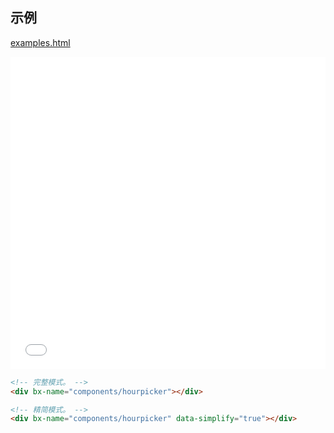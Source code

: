 <script type="text/javascript">
    require(['brix/loader'], function(Loader) {
        Loader.boot(function() {
            var instances = Loader.query('components/hourpicker')
            instances.on('change.hourpicker', function(event, extra) {
                if (event.namespace !== 'hourpicker') return
                console.log(event.type, event.namespace)
                console.table(extra)
            })
        })
    })
</script>

## 示例

<a href="./examples.html" target="_blank">examples.html</a>

<iframe width="100%" height="500" src="./examples.html" allowfullscreen="allowfullscreen" frameborder="0"></iframe>

```html
<!-- 完整模式。 -->
<div bx-name="components/hourpicker"></div>

<!-- 精简模式。 -->
<div bx-name="components/hourpicker" data-simplify="true"></div>
```

<!-- <pre>
var hourpicker = Loader.query('components/hourpicker')
hourpicker.val(1, [0, 1, 2, 3, 5, 7, 9, 23])
hourpicker.val(1, [0, 2, 4, 6, 8, 10, 12, 14, 16, 18, 20, 22])
hourpicker.val(2, [1, 3, 5, 7, 9, 11, 13, 15, 17, 19, 21, 23])
hourpicker.val({
    1: [0, 1, 2, 3, 4, 5, 6, 7, 8, 9, 10, 11, 12, 13, 14, 15, 16, 17, 18, 19, 20, 21, 22, 23],
    2: [0, 1, 2, 3, 4],
    3: [0, 2, 4, 6, 8],
    4: [1, 3, 5, 7, 9],
    5: [10, 11, 12, 13, 14, 15],
    6: [10, 11, 12],
    0: [10, 11, 12]
})
hourpicker.val({
    1: [0, 1, 2, 3, 4, 5, 6, 7, 8, 9, 10, 11, 12, 13, 14, 15, 16, 17, 18, 19, 20, 21, 22, 23],
    2: [0, 1, 2, 3, 4, 5, 6, 7, 8, 9, 10, 11, 12, 13, 14, 15, 16, 17, 18, 19, 20, 21, 22, 23],
    3: [0, 1, 2, 3, 4, 5, 6, 7, 8, 9, 10, 11, 12, 13, 14, 15, 16, 17, 18, 19, 20, 21, 22, 23],
    4: [0, 1, 2, 3, 4, 5, 6, 7, 8, 9, 10, 11, 12, 13, 14, 15, 16, 17, 18, 19, 20, 21, 22, 23],
    5: [0, 1, 2, 3, 4, 5, 6, 7, 8, 9, 10, 11, 12, 13, 14, 15, 16, 17, 18, 19, 20, 21, 22, 23]
})
hourpicker.val({
    6: [0, 1, 2, 3, 4, 5, 6, 7, 8, 9, 10, 11, 12, 13, 14, 15, 16, 17, 18, 19, 20, 21, 22, 23],
    0: [0, 1, 2, 3, 4, 5, 6, 7, 8, 9, 10, 11, 12, 13, 14, 15, 16, 17, 18, 19, 20, 21, 22, 23]
})
hourpicker.val({
    1: [0, 1, 2, 3, 4, 5, 6, 7, 8, 9, 10, 11, 12, 13, 14, 15, 16, 17, 18, 19, 20, 21, 22, 23],
    2: [0, 1, 2, 3, 4, 5, 6, 7, 8, 9, 10, 11, 12, 13, 14, 15, 16, 17, 18, 19, 20, 21, 22, 23],
    3: [0, 1, 2, 3, 4, 5, 6, 7, 8, 9, 10, 11, 12, 13, 14, 15, 16, 17, 18, 19, 20, 21, 22, 23],
    4: [0, 1, 2, 3, 4, 5, 6, 7, 8, 9, 10, 11, 12, 13, 14, 15, 16, 17, 18, 19, 20, 21, 22, 23],
    5: [0, 1, 2, 3, 4, 5, 6, 7, 8, 9, 10, 11, 12, 13, 14, 15, 16, 17, 18, 19, 20, 21, 22, 23],
    6: [0, 1, 2, 3, 4, 5, 6, 7, 8, 9, 10, 11, 12, 13, 14, 15, 16, 17, 18, 19, 20, 21, 22, 23],
    0: [0, 1, 2, 3, 4, 5, 6, 7, 8, 9, 10, 11, 12, 13, 14, 15, 16, 17, 18, 19, 20, 21, 22, 23]
})
</pre> -->